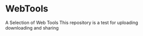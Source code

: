 WebTools
========

A Selection of Web Tools
This repository is a test for uploading downloading and sharing